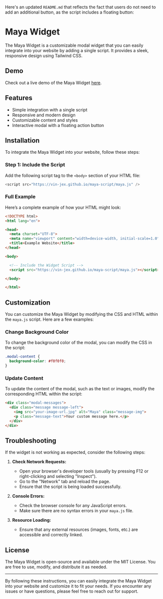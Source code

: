 Here's an updated `README.md` that reflects the fact that users do not need to add an additional button, as the script includes a floating button:

# Maya Widget

The Maya Widget is a customizable modal widget that you can easily integrate into your website by adding a single script. It provides a sleek, responsive design using Tailwind CSS.

## Demo

Check out a live demo of the Maya Widget [here](https://vin-jex.github.io/maya-script/).

## Features

- Simple integration with a single script
- Responsive and modern design
- Customizable content and styles
- Interactive modal with a floating action button

## Installation

To integrate the Maya Widget into your website, follow these steps:

### Step 1: Include the Script

Add the following script tag to the `<body>` section of your HTML file:

```javascript
<script src="https://vin-jex.github.io/maya-script/maya.js" />
```

### Full Example

Here’s a complete example of how your HTML might look:

```html
<!DOCTYPE html>
<html lang="en">

<head>
  <meta charset="UTF-8">
  <meta name="viewport" content="width=device-width, initial-scale=1.0">
  <title>Example Website</title>
</head>

<body>

  <!-- Include the Widget Script -->
  <script src="https://vin-jex.github.io/maya-script/maya.js"></script>

</body>

</html>
```

## Customization

You can customize the Maya Widget by modifying the CSS and HTML within the `maya.js` script. Here are a few examples:

### Change Background Color

To change the background color of the modal, you can modify the CSS in the script:

```css
.modal-content {
  background-color: #f0f0f0;
}
```

### Update Content

To update the content of the modal, such as the text or images, modify the corresponding HTML within the script:

```html
<div class="modal-messages">
  <div class="message message-left">
    <img src="your-image-url.jpg" alt="Maya" class="message-img">
    <p class="message-text">Your custom message here.</p>
  </div>
</div>
```

## Troubleshooting

If the widget is not working as expected, consider the following steps:

1. **Check Network Requests:**
   - Open your browser's developer tools (usually by pressing F12 or right-clicking and selecting "Inspect").
   - Go to the "Network" tab and reload the page.
   - Ensure that the script is being loaded successfully.

2. **Console Errors:**
   - Check the browser console for any JavaScript errors.
   - Make sure there are no syntax errors in your `maya.js` file.

3. **Resource Loading:**
   - Ensure that any external resources (images, fonts, etc.) are accessible and correctly linked.

## License

The Maya Widget is open-source and available under the MIT License. You are free to use, modify, and distribute it as needed.

---

By following these instructions, you can easily integrate the Maya Widget into your website and customize it to fit your needs. If you encounter any issues or have questions, please feel free to reach out for support.
```